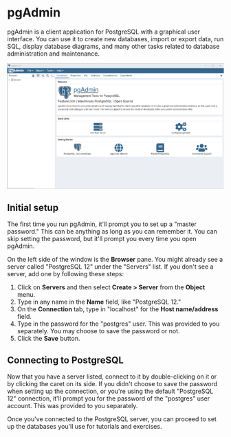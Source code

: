 # pgAdmin

pgAdmin is a client application for PostgreSQL with a graphical user interface. You can use it to create new databases, import or export data, run SQL, display database diagrams, and many other tasks related to database administration and maintenance.

![pgAdmin](./img/pgadmin.png)

## Initial setup

The first time you run pgAdmin, it'll prompt you to set up a "master password." This can be anything as long as you can remember it. You can skip setting the password, but it'll prompt you every time you open pgAdmin.

On the left side of the window is the **Browser** pane. You might already see a server called "PostgreSQL 12" under the "Servers" list. If you don't see a server, add one by following these steps:

1. Click on **Servers** and then select **Create > Server** from the **Object** menu.
2. Type in any name in the **Name** field, like "PostgreSQL 12."
3. On the **Connection** tab, type in "localhost" for the **Host name/address** field.
4. Type in the password for the "postgres" user. This was provided to you separately. You may choose to save the password or not.
5. Click the **Save** button.

## Connecting to PostgreSQL

Now that you have a server listed, connect to it by double-clicking on it or by clicking the caret on its side. If you didn't choose to save the password when setting up the connection, or you're using the default "PostgreSQL 12" connection, it'll prompt you for the password of the "postgres" user account. This was provided to you separately.

Once you've connected to the PostgreSQL server, you can proceed to set up the databases you'll use for tutorials and exercises.
